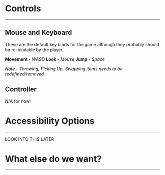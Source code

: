 # Controls
---
## Mouse and Keyboard

These are the default key binds for the game although they probably should be re-bindable by the player.

**Movement** - *WASD*
**Look** - *Mouse*
**Jump** - *Space*

*Note - Throwing, Picking Up, Swapping items needs to be redefined/removed* 

## Controller

N/A for now!

# Accessibility Options
---
LOOK INTO THIS LATER


# What else do we want?
---
